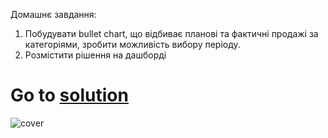 Домашнє завдання:
1. Побудувати bullet chart, що відбиває планові та фактичні продажі за категоріями, зробити можливість вибору періоду.
2. Розмістити рішення на дашборді
# Go to [solution](https://public.tableau.com/app/profile/.48972542/viz/19Tableau_Marathon_2_0/Dashboard2)
![cover](https://github.com/MartynovychSerhii/Data_Analytics/blob/main/Files/img/Marathon_19.png)
